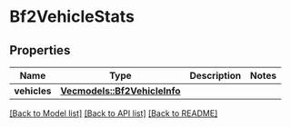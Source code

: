 # Bf2VehicleStats

## Properties

Name | Type | Description | Notes
------------ | ------------- | ------------- | -------------
**vehicles** | [**Vec<models::Bf2VehicleInfo>**](Bf2VehicleInfo.md) |  | 

[[Back to Model list]](../README.md#documentation-for-models) [[Back to API list]](../README.md#documentation-for-api-endpoints) [[Back to README]](../README.md)


